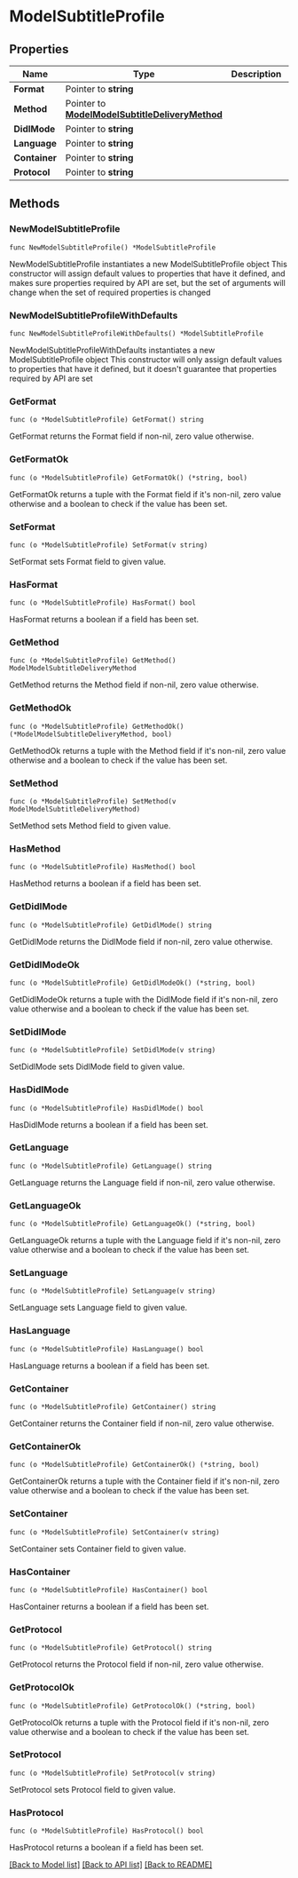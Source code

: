 # ModelSubtitleProfile

## Properties

Name | Type | Description | Notes
------------ | ------------- | ------------- | -------------
**Format** | Pointer to **string** |  | [optional] 
**Method** | Pointer to [**ModelModelSubtitleDeliveryMethod**](ModelSubtitleDeliveryMethod.md) |  | [optional] 
**DidlMode** | Pointer to **string** |  | [optional] 
**Language** | Pointer to **string** |  | [optional] 
**Container** | Pointer to **string** |  | [optional] 
**Protocol** | Pointer to **string** |  | [optional] 

## Methods

### NewModelSubtitleProfile

`func NewModelSubtitleProfile() *ModelSubtitleProfile`

NewModelSubtitleProfile instantiates a new ModelSubtitleProfile object
This constructor will assign default values to properties that have it defined,
and makes sure properties required by API are set, but the set of arguments
will change when the set of required properties is changed

### NewModelSubtitleProfileWithDefaults

`func NewModelSubtitleProfileWithDefaults() *ModelSubtitleProfile`

NewModelSubtitleProfileWithDefaults instantiates a new ModelSubtitleProfile object
This constructor will only assign default values to properties that have it defined,
but it doesn't guarantee that properties required by API are set

### GetFormat

`func (o *ModelSubtitleProfile) GetFormat() string`

GetFormat returns the Format field if non-nil, zero value otherwise.

### GetFormatOk

`func (o *ModelSubtitleProfile) GetFormatOk() (*string, bool)`

GetFormatOk returns a tuple with the Format field if it's non-nil, zero value otherwise
and a boolean to check if the value has been set.

### SetFormat

`func (o *ModelSubtitleProfile) SetFormat(v string)`

SetFormat sets Format field to given value.

### HasFormat

`func (o *ModelSubtitleProfile) HasFormat() bool`

HasFormat returns a boolean if a field has been set.

### GetMethod

`func (o *ModelSubtitleProfile) GetMethod() ModelModelSubtitleDeliveryMethod`

GetMethod returns the Method field if non-nil, zero value otherwise.

### GetMethodOk

`func (o *ModelSubtitleProfile) GetMethodOk() (*ModelModelSubtitleDeliveryMethod, bool)`

GetMethodOk returns a tuple with the Method field if it's non-nil, zero value otherwise
and a boolean to check if the value has been set.

### SetMethod

`func (o *ModelSubtitleProfile) SetMethod(v ModelModelSubtitleDeliveryMethod)`

SetMethod sets Method field to given value.

### HasMethod

`func (o *ModelSubtitleProfile) HasMethod() bool`

HasMethod returns a boolean if a field has been set.

### GetDidlMode

`func (o *ModelSubtitleProfile) GetDidlMode() string`

GetDidlMode returns the DidlMode field if non-nil, zero value otherwise.

### GetDidlModeOk

`func (o *ModelSubtitleProfile) GetDidlModeOk() (*string, bool)`

GetDidlModeOk returns a tuple with the DidlMode field if it's non-nil, zero value otherwise
and a boolean to check if the value has been set.

### SetDidlMode

`func (o *ModelSubtitleProfile) SetDidlMode(v string)`

SetDidlMode sets DidlMode field to given value.

### HasDidlMode

`func (o *ModelSubtitleProfile) HasDidlMode() bool`

HasDidlMode returns a boolean if a field has been set.

### GetLanguage

`func (o *ModelSubtitleProfile) GetLanguage() string`

GetLanguage returns the Language field if non-nil, zero value otherwise.

### GetLanguageOk

`func (o *ModelSubtitleProfile) GetLanguageOk() (*string, bool)`

GetLanguageOk returns a tuple with the Language field if it's non-nil, zero value otherwise
and a boolean to check if the value has been set.

### SetLanguage

`func (o *ModelSubtitleProfile) SetLanguage(v string)`

SetLanguage sets Language field to given value.

### HasLanguage

`func (o *ModelSubtitleProfile) HasLanguage() bool`

HasLanguage returns a boolean if a field has been set.

### GetContainer

`func (o *ModelSubtitleProfile) GetContainer() string`

GetContainer returns the Container field if non-nil, zero value otherwise.

### GetContainerOk

`func (o *ModelSubtitleProfile) GetContainerOk() (*string, bool)`

GetContainerOk returns a tuple with the Container field if it's non-nil, zero value otherwise
and a boolean to check if the value has been set.

### SetContainer

`func (o *ModelSubtitleProfile) SetContainer(v string)`

SetContainer sets Container field to given value.

### HasContainer

`func (o *ModelSubtitleProfile) HasContainer() bool`

HasContainer returns a boolean if a field has been set.

### GetProtocol

`func (o *ModelSubtitleProfile) GetProtocol() string`

GetProtocol returns the Protocol field if non-nil, zero value otherwise.

### GetProtocolOk

`func (o *ModelSubtitleProfile) GetProtocolOk() (*string, bool)`

GetProtocolOk returns a tuple with the Protocol field if it's non-nil, zero value otherwise
and a boolean to check if the value has been set.

### SetProtocol

`func (o *ModelSubtitleProfile) SetProtocol(v string)`

SetProtocol sets Protocol field to given value.

### HasProtocol

`func (o *ModelSubtitleProfile) HasProtocol() bool`

HasProtocol returns a boolean if a field has been set.


[[Back to Model list]](../README.md#documentation-for-models) [[Back to API list]](../README.md#documentation-for-api-endpoints) [[Back to README]](../README.md)


